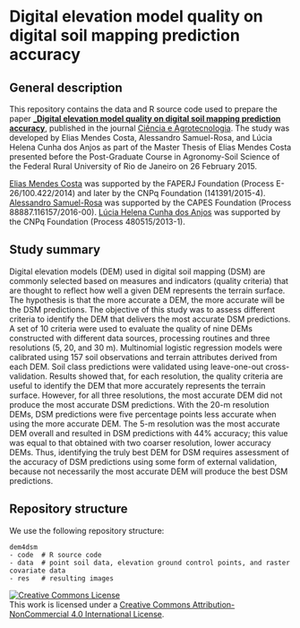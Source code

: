 # Digital elevation model quality on digital soil mapping prediction accuracy

## General description

This repository contains the data and R source code used to prepare the paper [___Digital elevation model quality on digital soil mapping prediction accuracy__][paper], published in the journal [Ciência e Agrotecnologia][cagro]. The study was developed by Elias Mendes Costa, Alessandro Samuel-Rosa, and Lúcia Helena Cunha dos Anjos as part of the Master Thesis of Elias Mendes Costa presented before the Post-Graduate Course in Agronomy-Soil Science of the Federal Rural University of Rio de Janeiro on 26 February 2015.

[paper]: http://dx.doi.org/10.1590/1413-70542018426027418
[cagro]: http://www.scielo.br/scielo.php?script=sci_serial&pid=1413-7054&lng=en&nrm=iso

[Elias Mendes Costa](https://www.researchgate.net/profile/Elias_Costa6) was supported by the FAPERJ Foundation
(Process E-26/100.422/2014) and later by the CNPq Foundation (141391/2015-4).
[Alessandro Samuel-Rosa](https://www.researchgate.net/profile/Alessandro_Samuel-Rosa) was supported by the 
CAPES Foundation (Process 88887.116157/2016-00).
[Lúcia Helena Cunha dos Anjos](https://www.researchgate.net/profile/Lucia_Anjos) was supported by the CNPq
Foundation (Process 480515/2013-1).

## Study summary

Digital elevation models (DEM) used in digital soil mapping (DSM) are commonly selected based on measures and indicators (quality criteria) that are thought to reflect how well a given DEM represents the terrain surface. The hypothesis is that the more accurate a DEM, the more accurate will be the DSM predictions. The objective of this study was to assess different criteria to identify the DEM that delivers the most accurate DSM predictions. A set of 10 criteria were used to evaluate the quality of nine DEMs constructed with different data sources, processing routines and three resolutions (5, 20, and 30 m). Multinomial logistic regression models were calibrated using 157 soil observations and terrain attributes derived from each DEM. Soil class predictions were validated using leave-one-out cross-validation. Results showed that, for each resolution, the quality criteria are useful to identify the DEM that more accurately represents the terrain surface. However, for all three resolutions, the most accurate DEM did not produce the most accurate DSM predictions. With the 20-m resolution DEMs, DSM predictions were five percentage points less accurate when using the more accurate DEM. The 5-m resolution was the most accurate DEM overall and resulted in DSM predictions with 44% accuracy; this value was equal to that obtained with two coarser resolution, lower accuracy DEMs. Thus, identifying the truly best DEM for DSM requires assessment of the accuracy of DSM predictions using some form of external validation, because not necessarily the most accurate DEM will produce the best DSM predictions.

## Repository structure

We use the following repository structure:

    dem4dsm
    - code  # R source code
    - data  # point soil data, elevation ground control points, and raster covariate data
    - res   # resulting images

<a rel="license" href="http://creativecommons.org/licenses/by-nc/4.0/"><img alt="Creative Commons License" style="border-width:0" src="https://i.creativecommons.org/l/by-nc/4.0/88x31.png" /></a><br />This work is licensed under a <a rel="license" href="http://creativecommons.org/licenses/by-nc/4.0/">Creative Commons Attribution-NonCommercial 4.0 International License</a>.
